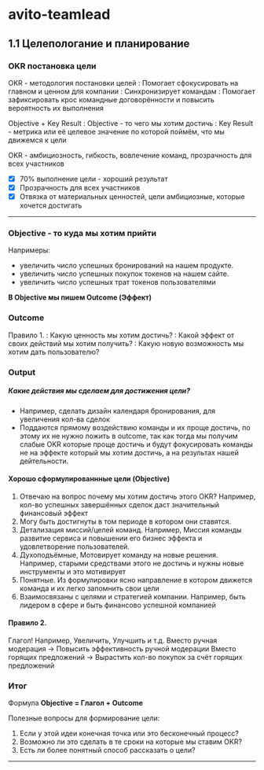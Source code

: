 # avito-teamlead

## 1.1 Целепологание и планирование
### OKR постановка цели

OKR - методология постановки целей
: Помогает сфокусировать на главном и ценном для компании
: Синхронизирует командам
: Помогает зафиксировать крос командные договорённости и повысить вероятность их выполнения

Objective + Key Result
: Objective - то чего мы хотим достичь
: Key Result - метрика или её целевое значение по которой поймём, что мы движемся к цели

OKR - амбициозность, гибкость, вовлечение команд, прозрачность для всех участников
- [X] 70% выполнение цели - хороший результат
- [X] Прозрачность для всех участников
- [X] Отвязка от материальных ценностей, цели амбициозные, которые хочется достигать

---

### Objective - то куда мы хотим прийти
Напримеры:
- увеличить число успешных бронирований на нашем продукте.
- увеличить число успешных покупок токенов на нашем сайте.
- увеличить число успешных трат токенов пользователями

**В Objective мы пишем Outcome (Эффект)**

### Outcome

Правило 1.
: Какую ценность мы хотим достичь?
: Какой эффект от своих действий мы хотим получить?
: Какую новую возможность мы хотим дать пользователю?

### Output
##### Какие действия мы сделаем для достижения цели?
- Например, сделать дизайн календаря бронирования, для увеличения кол-ва сделок
- Поддаются прямому воздействию команды и их проще достичь, по этому их не нужно ложить в outcome, так как тогда мы получим слабые OKR которые проще достичь и будут фокусировать команды не на эффекте который мы хотим достичь, а на результах нашей дейтельности.

#### Хорошо сформулированнные цели (Objective)
1. Отвечаю на вопрос почему мы хотим достичь этого OKR? Например, кол-во успешных завершённых сделок даст значительный финансовый эффект
2. Могу быть достигнуты в том периоде в котором они ставятся. 
3. Детализация миссий/целей команд. Например, Миссия команды развитие сервиса и повышении его бизнес эффекта и удовлетворение пользователей.
4. Духоподъёмные, Мотовирует команду на новые решения. Например, старыми средствами этого не достичь и нужны новые инструменты и это мотивирует
5. Понятные. Из формулировки ясно направление в котором движется команда и их легко запомнить свои цели
6. Взаимосвязаны с целями и стратегией компании. Например, быть лидером в сфере и быть финансово успешной компанией

#### Правило 2.
Глагол!
Например, Увеличить, Улучшить и т.д.
Вместо ручная модерация -> Повысить эффективность ручной модерации
Вместо горящих предложений -> Вырастить кол-во покупок за счёт горящих предложений

### Итог
Формула **Objective = Глагол + Outcome**

Полезные вопросы для формирование цели:
1. Если у этой идеи конечная точка или это бесконечный процесс?
2. Возможно ли это сделать в те сроки на которые мы ставим OKR?
3. Есть ли более понятный способ рассказать о цели?

--- 



